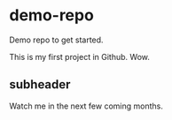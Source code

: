# demo-repo
Demo repo to get started. 


This is my first project in Github. Wow. 

## subheader

Watch me in the next few coming months. 


